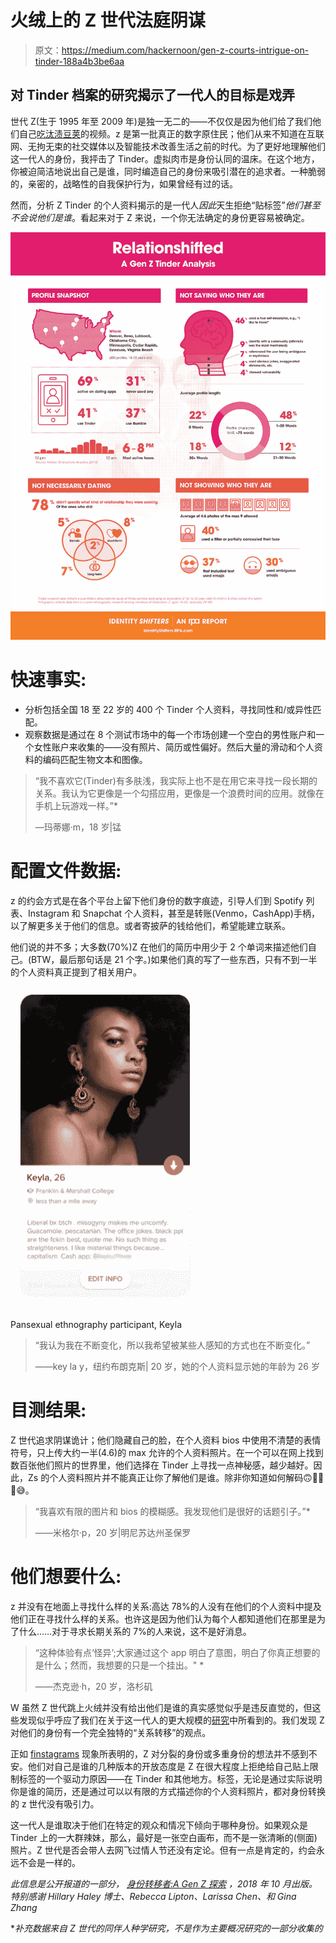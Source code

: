 # 火绒上的 Z 世代法庭阴谋

> 原文：<https://medium.com/hackernoon/gen-z-courts-intrigue-on-tinder-188a4b3be6aa>

## 对 Tinder 档案的研究揭示了一代人的目标是戏弄

世代 Z(生于 1995 年至 2009 年)是独一无二的——不仅仅是因为他们给了我们他们自己[吃汰渍豆荚](https://www.huffingtonpost.com/entry/tide-pods-health-warning_us_5a5f478ae4b00a7f171c2926)的视频。z 是第一批真正的数字原住民；他们从来不知道在互联网、无拘无束的社交媒体以及智能技术改善生活之前的时代。为了更好地理解他们这一代人的身份，我抨击了 Tinder。虚拟肉市是身份认同的温床。在这个地方，你被迫简洁地说出自己是谁，同时编造自己的身份来吸引潜在的追求者。一种脆弱的，亲密的，战略性的自我保护行为，如果曾经有过的话。

然而，分析 Z Tinder 的个人资料揭示的是一代人*因此*天生拒绝“贴标签”*他们甚至不会说他们是谁*。看起来对于 Z 来说，一个你无法确定的身份更容易被确定。

![](img/1dc840019bf89c7a1551da2627bfb39a.png)

# **快速事实:**

*   分析包括全国 18 至 22 岁的 400 个 Tinder 个人资料，寻找同性和/或异性匹配。
*   观察数据是通过在 8 个测试市场中的每一个市场创建一个空白的男性账户和一个女性账户来收集的——没有照片、简历或性偏好。然后大量的滑动和个人资料的编码匹配生物文本和图像。

> “我不喜欢它(Tinder)有多肤浅，我实际上也不是在用它来寻找一段长期的关系。我认为它更像是一个勾搭应用，更像是一个浪费时间的应用。就像在手机上玩游戏一样。”*
> 
> —玛蒂娜·m，18 岁|锰

# **配置文件数据:**

z 的约会方式是在各个平台上留下他们身份的数字痕迹，引导人们到 Spotify 列表、Instagram 和 Snapchat 个人资料，甚至是转账(Venmo，CashApp)手柄，以了解更多关于他们的信息。或者寄披萨的钱给他们，希望能建立联系。

他们说的并不多；大多数(70%)Z 在他们的简历中用少于 2 个单词来描述他们自己。(BTW，最后那句话是 21 个字。)如果他们真的写了一些东西，只有不到一半的个人资料真正提到了相关用户。

![](img/c8d06364b5c785d2520e8688957a0512.png)

Pansexual ethnography participant, Keyla

> “我认为我在不断变化，所以我希望被某些人感知的方式也在不断变化。”
> 
> ——key la y，纽约布朗克斯| 20 岁，她的个人资料显示她的年龄为 26 岁

# **目测结果:**

Z 世代追求阴谋诡计；他们隐藏自己的脸，在个人资料 bios 中使用不清楚的表情符号，只上传大约一半(4.6)的 max 允许的个人资料照片。在一个可以在网上找到数百张他们照片的世界里，他们选择在 Tinder 上寻找一点神秘感，越少越好。因此，Zs 的个人资料照片并不能真正让你了解他们是谁。除非你知道如何解码🙃🧐🤷🤫😅。

> “我喜欢有限的图片和 bios 的模糊感。我发现他们是很好的话题引子。”*
> 
> ——米格尔·p，20 岁|明尼苏达州圣保罗

# **他们想要什么:**

z 并没有在地面上寻找什么样的关系:高达 78%的人没有在他们的个人资料中提及他们正在寻找什么样的关系。也许这是因为他们认为每个人都知道他们在那里是为了什么……对于寻求长期关系的 7%的人来说，这不是好消息。

> “这种体验有点‘怪异’;大家通过这个 app 明白了意图，明白了你真正想要的是什么；然而，我想要的只是一个挂出。" *
> 
> ——杰克逊·h，20 岁，洛杉矶

W 虽然 Z 世代跳上火绒并没有给出他们是谁的真实感觉似乎是违反直觉的，但这些发现似乎呼应了我们在关于这一代人的更大规模的[研究](https://identityshifters.rpa.com)中所看到的。我们发现 Z 对他们的身份有一个完全独特的“关系转移”的观点。

正如 [finstagrams](https://www.dailydot.com/debug/finstagram-fake-instagram/) 现象所表明的，Z 对分裂的身份或多重身份的想法并不感到不安。他们对自己是谁的几种版本的开放态度是 Z 在很大程度上拒绝给自己贴上限制标签的一个驱动力原因——在 Tinder 和其他地方。标签，无论是通过实际说明你是谁的简历，还是通过可以以有限的方式描述你的个人资料照片，都对身份转换的 z 世代没有吸引力。

这一代人是谁取决于他们在特定的观众和情况下倾向于哪种身份。如果观众是 Tinder 上的一大群辣妹，那么，最好是一张空白画布，而不是一张清晰的(侧面)照片。Z 世代是否会带人去网飞过情人节还没有定论。但有一点是肯定的，约会永远不会是一样的。

*此信息是公开报道的一部分，* [*身份转移者:A Gen Z 探索*](https://identityshifters.rpa.com) *，2018 年 10 月出版。特别感谢 Hillary Haley 博士、Rebecca Lipton、Larissa Chen、和 Gina Zhang*

**补充数据来自 Z 世代的同伴人种学研究，不是作为主要概况研究的一部分收集的*